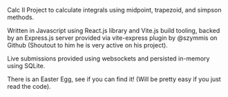 Calc II Project to calculate integrals using midpoint, trapezoid, and simpson methods.

Written in Javascript using React.js library and Vite.js build tooling, backed by an Express.js server provided via vite-express plugin by @szymmis on Github (Shoutout to him he is very active on his project).

Live submissions provided using websockets and persisted in-memory using SQLite.

There is an Easter Egg, see if you can find it! (Will be pretty easy if you just read the code).
